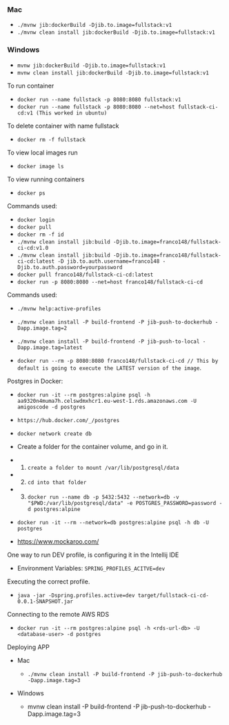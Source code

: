 ### Mac
- `./mvnw jib:dockerBuild -Djib.to.image=fullstack:v1`
- `./mvnw clean install jib:dockerBuild -Djib.to.image=fullstack:v1`

### Windows
- `mvnw jib:dockerBuild -Djib.to.image=fullstack:v1`
- `mvnw clean install jib:dockerBuild -Djib.to.image=fullstack:v1`

To run container
- `docker run --name fullstack -p 8080:8080 fullstack:v1`
- `docker run --name fullstack -p 8080:8080 --net=host fullstack-ci-cd:v1 (This worked in ubuntu)`

To delete container with name fullstack
- `docker rm -f fullstack` 

To view local images run
- `docker image ls`

To view running containers
- `docker ps` 


Commands used: 
- `docker login` 
- `docker pull` 
- `docker rm -f id` 
- `./mvnw clean install jib:build -Djib.to.image=franco148/fullstack-ci-cd:v1.0` 
- `./mvnw clean install jib:build -Djib.to.image=franco148/fullstack-ci-cd:latest -D jib.to.auth.username=franco148 -Djib.to.auth.password=yourpassword` 
- `docker pull franco148/fullstack-ci-cd:latest` 
- `docker run -p 8080:8080 --net=host franco148/fullstack-ci-cd` 


Commands used: 
- `./mvnw help:active-profiles`
- `./mvnw clean install -P build-frontend -P jib-push-to-dockerhub -Dapp.image.tag=2`
- `./mvnw clean install -P build-frontend -P jib-push-to-local -Dapp.image.tag=latest`

- `docker run --rm -p 8080:8080 franco148/fullstack-ci-cd // This by default is going to execute the LATEST version of the image`.



Postgres in Docker:

- `docker run -it --rm postgres:alpine psql -h aa9320n4muma7h.celswdmxhcr1.eu-west-1.rds.amazonaws.com -U amigoscode -d postgres`

- `https://hub.docker.com/_/postgres`

- `docker network create db`
- Create a folder for the container volume, and go in it.

- 1. `create a folder to mount /var/lib/postgresql/data`
- 2. `cd into that folder`
- 3. `docker run --name db -p 5432:5432 --network=db -v "$PWD:/var/lib/postgresql/data" -e POSTGRES_PASSWORD=password -d postgres:alpine`

- `docker run -it --rm --network=db postgres:alpine psql -h db -U postgres`

- https://www.mockaroo.com/


One way to run DEV profile, is configuring it in the Intellij IDE
- Environment Variables: `SPRING_PROFILES_ACITVE=dev`

Executing the correct profile.
- `java -jar -Dspring.profiles.active=dev target/fullstack-ci-cd-0.0.1-SNAPSHOT.jar`

Connecting to the remote AWS RDS
- `docker run -it --rm postgres:alpine psql -h <rds-url-db> -U <database-user> -d postgres`



Deploying APP
- Mac
  - `./mvnw clean install -P build-frontend -P jib-push-to-dockerhub -Dapp.image.tag=3`

- Windows
  - mvnw clean install -P build-frontend -P jib-push-to-dockerhub -Dapp.image.tag=3




























